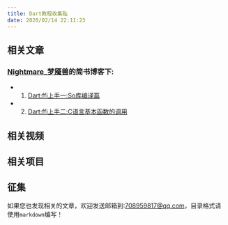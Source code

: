 ```yaml
---
title: Dart教程收集贴
date: 2020/02/14 22:11:23
---
```


## 相关文章

### [Nightmare_梦魇兽](https://www.jianshu.com/u/99fed0688375)的简书博客下:

- 1. [Dart:ffi上手一:So库编译篇](https://www.jianshu.com/p/3dcec12d94d9)
- 2. [Dart:ffi上手二:C语言基本函数的调用](Dart:ffi上手二:C语言基本函数的调用)
## 相关视频


## 相关项目


## 征集

如果您也发现相关的文章，欢迎发送邮箱到:708959817@qq.com，目录格式请使用`markdown`编写！

